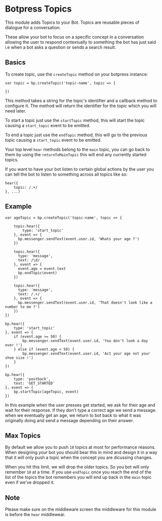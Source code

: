 # Botpress Topics

This module adds Topics to your Bot. Topics are reusable
pieces of dialogue for a conversation. 

These allow your bot to focus on a specific concept in a
conversation allowing the user to respond contextually to something
the bot has just said i.e when a bot asks a question or sends a search result.

## Basics

To create topic, use the `createTopic` method on your botpress instance:

```
var topic = bp.createTopic('topic-name', topic => {

})
```

This method takes a string for the topic's identifier and a callback
method to configure it. The method will return the identifier for the
topic which you will need later.

To start a topic just use the `startTopic` method, this will
start the topic causing a `start_topic` event to be emitted.

To end a topic just use the `endTopic` method, this will
go to the previous topic causing a `start_topic` event to be emitted.

Your top level `hear` methods belong to the `main` topic, you can
go back to them by using the `returnToMainTopic` this will end any
currently started topics.

If you want to have your bot listen to certain global actions by the user
you can tell the bot to listen to something across all topics like so:

```
hear({
    topic: /.+/
}, ...)
```

## Example

```
var ageTopic = bp.createTopic('topic-name', topic => {

    topic.hear({
        type: 'start_topic'
    }, event => {
      bp.messenger.sendText(event.user.id, 'Whats your age ?')
    })

    topic.hear({
      type: 'message',
      text: /\d/
    }, event => {
      event.age = event.text
      bp.endTopic(event)
    })

    topic.hear({
      type: 'message',
      text: /.+/
    }, event => {
      bp.messenger.sendText(event.user.id, 'That doesn't look like a number to me ?')
    })
})

bp.hear({
    type: 'start_topic'
}, event => {
    if (event.age >= 50) {
        bp.messenger.sendText(event.user.id, 'You don't look a day over !')
    } else if (event.age < 50) {
        bp.messenger.sendText(event.user.id, 'Act your age not your shoe size !')
    }
})

bp.hear({
    type: 'postback',
    text: 'GET_STARTED'
}, event => {
    bp.startTopic(ageTopic, event)
})

```

In this example when the user presses get started, we ask for their age and wait for their response.
If they don't type a correct age we send a message. when we eventually get an age, we return to bot back
to what it was originally doing and send a message depending on their answer.

## Max Topics

By default we allow you to push `10` topics at most for performance reasons. When designing your bot you should bear
this in mind and design it in a way that it will only push a topic when the concept you are dicussing changes.

When you hit this limit, we will drop the older topics. So you bot will only remember `10` at a time. If you use `endTopic`
once you reach the end of the list of the topics the bot remembers you will end up back in the `main` topic even if
we've dropped it.

## Note

Please make sure on the middleware screen the middleware for this module is before the `hear` middlewear.